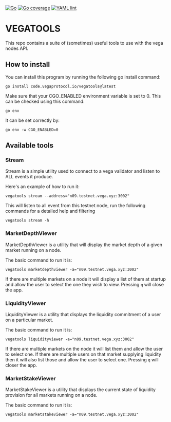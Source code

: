 [![Go](https://github.com/vegaprotocol/vegatools/actions/workflows/go.yml/badge.svg)](https://github.com/vegaprotocol/vegatools/actions/workflows/go.yml)
[![Go coverage](https://github.com/vegaprotocol/vegatools/actions/workflows/go-coverage.yml/badge.svg)](https://github.com/vegaprotocol/vegatools/actions/workflows/go-coverage.yml)
[![YAML lint](https://github.com/vegaprotocol/vegatools/actions/workflows/yml-lint.yml/badge.svg)](https://github.com/vegaprotocol/vegatools/actions/workflows/yml-lint.yml)

VEGATOOLS
=========

This repo contains a suite of (sometimes) useful tools to use with the vega nodes API.

## How to install

You can install this program by running the following go install command:
```console
go install code.vegaprotocol.io/vegatools@latest
```
Make sure that your CGO_ENABLED environment variable is set to 0. This can be checked using this command:
```console
go env
```

It can be set correctly by:
```console
go env -w CGO_ENABLED=0
```


## Available tools

### Stream

Stream is a simple utility used to connect to a vega validator and listen to ALL events it produce.

Here's an example of how to run it:
```console
vegatools stream --address="n09.testnet.vega.xyz:3002"
```

This will listen to all event from this testnet node, run the following commands for a detailed help and filtering
```
vegatools stream -h
```

### MarketDepthViewer

MarketDepthViewer is a utility that will display the market depth of a given market running on a node.

The basic command to run it is:
```console
vegatools marketdepthviewer -a="n09.testnet.vega.xyz:3002"
```

If there are multiple markets on a node it will display a list of them at startup and allow the user to select the one they wish to view. Pressing `q` will close the app.

### LiquidityViewer

LiquidityViewer is a utility that displays the liquidity commitment of a user on a particular market.

The basic command to run it is:
```console
vegatools liquidityviewer -a="n09.testnet.vega.xyz:3002"
```

If there are multiple markets on the node it will list them and allow the user to select one. If there are multiple users on that market supplying liquidity then it will also list those and allow the user to select one. Pressing `q` will closer the app.

### MarketStakeViewer

MarketStakeViewer is a utility that displays the current state of liquidity provision for all markets running on a node.

The basic command to run it is:
```console
vegatools marketstakeviewer -a="n09.testnet.vega.xyz:3002"
```


